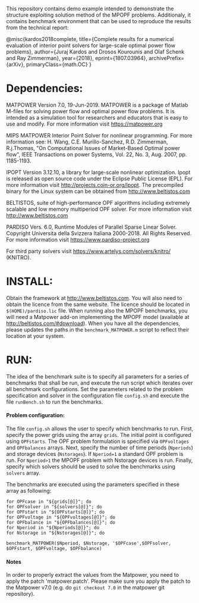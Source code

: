 This repository contains demo example intended to demonstrate the
structure exploiting solution method of the MPOPF problems. Additionaly,
it contains benchmark environment that can be used to reproduce the results
from the technical report: 

@misc{kardos2018complete,
    title={Complete results for a numerical evaluation of interior point solvers for large-scale optimal power flow problems},
    author={Juraj Kardos and Drosos Kourounis and Olaf Schenk and Ray Zimmerman},
    year={2018},
    eprint={1807.03964},
    archivePrefix={arXiv},
    primaryClass={math.OC}
}


Dependencies:
=============

MATPOWER Version 7.0, 19-Jun-2019. MATPOWER is a package of Matlab
M-files for solving power flow and optimal power flow problems. It is
intended as a simulation tool for researchers and educators that is easy
to use and modify. For more information visit https://matpower.org

MIPS MATPOWER Interior Point Solver for nonlinear programming. For more
information see: H. Wang, C.E. Murillo-Sanchez, R.D. Zimmerman, R.j.Thomas,
"On Computational Issues of Market-Based Optimal power flow",
IEEE Transactions on power Systems, Vol. 22, No. 3, Aug. 2007, pp. 1185-1193.

IPOPT Version 3.12.10, a library for large-scale nonlinear optimization.
Ipopt is released as open source code under the Eclipse Public License (EPL).
For more information visit http://projects.coin-or.org/Ipopt. The precompiled 
binary for the Linux system can be obtained from http://www.beltistos.com

BELTISTOS, suite of high-performance OPF algorithms including extremely
scalable and low memory multiperiod OPF solver. For more information visit
http://www.beltistos.com

PARDISO Vers. 6.0, Runtime Modules of Parallel Sparse Linear Solver.
Copyright Universita della Svizzera Italiana 2000-2018. All Rights Reserved.
For more information visit https://www.pardiso-project.org

For third party solvers visit https://www.artelys.com/solvers/knitro/ (KNITRO).

INSTALL:
========

Obtain the framework at http://www.beltistos.com. You will also need to
obtain the licence from the same website. The licence should
be located in `$(HOME)/pardiso.lic` file. When running also the MPOPF benchmarks,
you will need a Matpower add-on implementing the MPOPF model (available at
http://beltistos.com/#download). When you have all the dependencies, please updates
the paths in the `benchmark_MATPOWER.m` script to reflect their location at your system.


RUN:
=======

The idea of the benchmark suite is to specify all parameters for a series of benchmarks
that shall be run, and execute the run script which iterates over all benchmark configurations.
Set the parameters related to the problem specification and solver in the
configuration file `config.sh` and execute the file `runBench.sh` to run the benchmarks.

#### Problem configuration:
The file `config.sh` allows the user to specify which benchmarks to run. First,
specify the power grids using the array `grids`.
The initial point is configured using `OPFstarts`.
The OPF problem formulation is specified via `OPFvoltages` and `OPFbalances` arrays.
Next, specify the number of time periods (`Nperiods`) and storage devices (`Nstorages`).
If `Nperiod=1` a standard OPF problem is run. For `Nperiod>1` the MPOPF problem with
Nstorage devices is run. 
Finally, specify which solvers should be used to solve the benchmarks using `solvers` array.

The benchmarks are executed using the parameters specified in these array as following:
```
for OPFcase in "${grids[@]}"; do
for OPFsolver in "${solvers[@]}"; do
for OPFstart in "${OPFstarts[@]}"; do
for OPFvoltage in "${OPFvoltages[@]}"; do
for OPFbalance in "${OPFbalances[@]}"; do
for Nperiod in "${Nperiods[@]}"; do
for Nstorage in "${Nstorages[@]}"; do

benchmark_MATPOWER($Nperiod, $Nstorage, '$OPFcase',$OPFsolver, $OPFstart, $OPFvoltage, $OPFbalance)
```

#### Notes
In order to properly extract the values from the Matpower, you need to apply the patch 'matpower.patch'. Please make sure you apply the patch to the Matpower v7.0 (e.g. do  `git checkout 7.0` in the matpower git repository).
